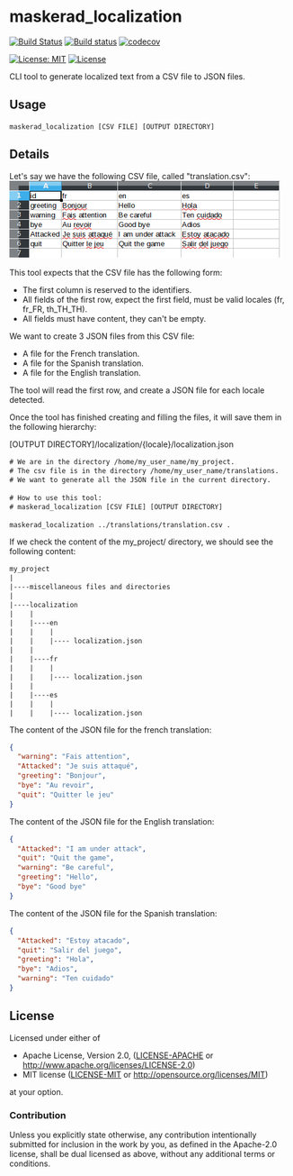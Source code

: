 # maskerad_localization

[![Build Status](https://travis-ci.org/Maskerad-rs/maskerad_localization.svg?branch=master)](https://travis-ci.org/Maskerad-rs/maskerad_localization)
[![Build status](https://ci.appveyor.com/api/projects/status/dhec8ko6fgqiy3oq?svg=true)](https://ci.appveyor.com/project/Malkaviel/maskerad-localization)
[![codecov](https://codecov.io/gh/Maskerad-rs/maskerad_localization/branch/master/graph/badge.svg)](https://codecov.io/gh/Maskerad-rs/maskerad_localization)

[![License: MIT](https://img.shields.io/badge/License-MIT-yellow.svg)](https://opensource.org/licenses/MIT)
[![License](https://img.shields.io/badge/License-Apache%202.0-blue.svg)](https://opensource.org/licenses/Apache-2.0)

CLI tool to generate localized text from a CSV file to JSON files.

## Usage

```
maskerad_localization [CSV FILE] [OUTPUT DIRECTORY]
```

## Details

Let's say we have the following CSV file, called "translation.csv":
![spreadsheet](./readme_resources/spreadsheet.png)

This tool expects that the CSV file has the following form:

- The first column is reserved to the identifiers.
- All fields of the first row, expect the first field, must be valid locales (fr, fr_FR, th_TH_TH).
- All fields must have content, they can't be empty.

We want to create 3 JSON files from this CSV file:

- A file for the French translation.
- A file for the Spanish translation.
- A file for the English translation.

The tool will read the first row, and create a JSON file for each locale detected.

Once the tool has finished creating and filling the files, it will save them in the
following hierarchy:

[OUTPUT DIRECTORY]/localization/{locale}/localization.json

```
# We are in the directory /home/my_user_name/my_project.
# The csv file is in the directory /home/my_user_name/translations.
# We want to generate all the JSON file in the current directory.

# How to use this tool:
# maskerad_localization [CSV FILE] [OUTPUT DIRECTORY]

maskerad_localization ../translations/translation.csv .
```

If we check the content of the my_project/ directory, we should see the following content:
```
my_project
|
|----miscellaneous files and directories
|
|----localization
|    |
|    |----en
|    |    |
|    |    |---- localization.json
|    |    
|    |----fr
|    |    |
|    |    |---- localization.json
|    |
|    |----es
|    |    |
|    |    |---- localization.json
```

The content of the JSON file for the french translation:

```json
{
  "warning": "Fais attention",
  "Attacked": "Je suis attaqué",
  "greeting": "Bonjour",
  "bye": "Au revoir",
  "quit": "Quitter le jeu"
}
```

The content of the JSON file for the English translation:

```json
{
  "Attacked": "I am under attack",
  "quit": "Quit the game",
  "warning": "Be careful",
  "greeting": "Hello",
  "bye": "Good bye"
}
```

The content of the JSON file for the Spanish translation:

```json
{
  "Attacked": "Estoy atacado",
  "quit": "Salir del juego",
  "greeting": "Hola",
  "bye": "Adios",
  "warning": "Ten cuidado"
}
```
## License

Licensed under either of

 * Apache License, Version 2.0, ([LICENSE-APACHE](LICENSE-APACHE) or http://www.apache.org/licenses/LICENSE-2.0)
 * MIT license ([LICENSE-MIT](LICENSE-MIT) or http://opensource.org/licenses/MIT)

at your option.

### Contribution

Unless you explicitly state otherwise, any contribution intentionally submitted
for inclusion in the work by you, as defined in the Apache-2.0 license, shall be dual licensed as above, without any
additional terms or conditions.